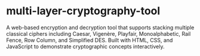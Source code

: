 # multi-layer-cryptography-tool
A web-based encryption and decryption tool that supports stacking multiple classical ciphers including Caesar, Vigenère, Playfair, Monoalphabetic, Rail Fence, Row Column, and Simplified DES. Built with HTML, CSS, and JavaScript to demonstrate cryptographic concepts interactively.
